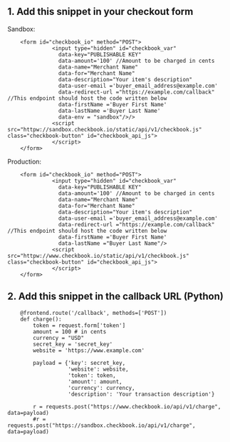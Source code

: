 ## 1. Add this snippet in your checkout form  

Sandbox:

        <form id="checkbook_io" method="POST">
                  <input type="hidden" id="checkbook_var"
                    data-key="PUBLISHABLE KEY"
                    data-amount='100' //Amount to be charged in cents
                    data-name="Merchant Name"
                    data-for="Merchant Name"
                    data-description="Your item's description"
                    data-user-email ='buyer_email_address@example.com'
                    data-redirect-url ="https://example.com/callback" //This endpoint should host the code written below             
                    data-firstName ='Buyer First Name'
                    data-lastName ='Buyer Last Name'
                    data-env = "sandbox"/>/>
                  <script src="httpw://sandbox.checkbook.io/static/api/v1/checkbook.js" class="checkbook-button" id="checkbook_api_js">
                  </script>
        </form>

Production:

        <form id="checkbook_io" method="POST">
                  <input type="hidden" id="checkbook_var"
                    data-key="PUBLISHABLE KEY"
                    data-amount='100' //Amount to be charged in cents
                    data-name="Merchant Name"
                    data-for="Merchant Name"
                    data-description="Your item's description"
                    data-user-email ='buyer_email_address@example.com'
                    data-redirect-url ="https://example.com/callback" //This endpoint should host the code written below             
                    data-firstName ='Buyer First Name'
                    data-lastName ="Buyer Last Name"/>
                  <script src="httpw://www.checkbook.io/static/api/v1/checkbook.js" class="checkbook-button" id="checkbook_api_js">
                  </script>
        </form>


## 2. Add this snippet  in the callback URL (Python)  

        @frontend.route('/callback', methods=['POST'])
        def charge():
            token = request.form['token']
            amount = 100 # in cents
            currency = "USD"
            secret_key = 'secret_key'
            website = 'https://www.example.com'
        
            payload = {'key': secret_key,
                       'website': website,
                       'token': token,
                       'amount': amount,
                       'currency': currency,
                       'description': 'Your transaction description'}
        
            r = requests.post("https://www.checkbook.io/api/v1/charge", data=payload)
            #r = requests.post("https://sandbox.checkbook.io/api/v1/charge", data=payload)
